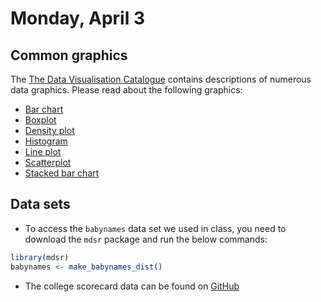 Monday, April 3
================

Common graphics
---------------

The [The Data Visualisation Catalogue](http://www.datavizcatalogue.com/) contains descriptions of numerous data graphics. Please read about the following graphics:

-   [Bar chart](http://www.datavizcatalogue.com/methods/bar_chart.html)
-   [Boxplot](http://www.datavizcatalogue.com/methods/box_plot.html)
-   [Density plot](http://www.datavizcatalogue.com/methods/density_plot.html)
-   [Histogram](http://www.datavizcatalogue.com/methods/histogram.html)
-   [Line plot](http://www.datavizcatalogue.com/methods/line_graph.html)
-   [Scatterplot](http://www.datavizcatalogue.com/methods/scatterplot.html)
-   [Stacked bar chart](http://www.datavizcatalogue.com/methods/stacked_bar_graph.html)

Data sets
---------

-   To access the `babynames` data set we used in class, you need to download the `mdsr` package and run the below commands:

``` r
library(mdsr)
babynames <- make_babynames_dist()
```

-   The college scorecard data can be found on [GitHub]()
